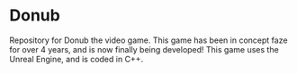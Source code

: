 # Donub
Repository for Donub the video game. This game has been in concept faze for over 4 years, and is now finally being developed! This game uses the Unreal Engine, and is coded in C++.
